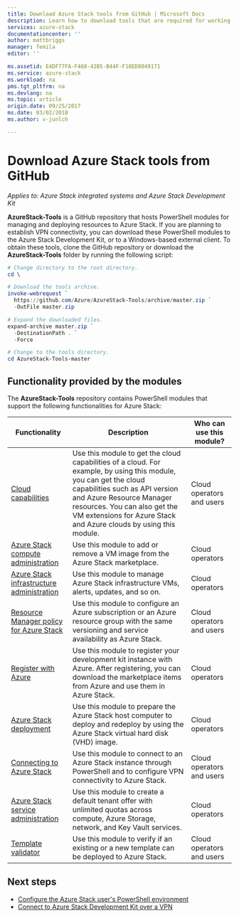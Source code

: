 ```yaml
---
title: Download Azure Stack tools from GitHub | Microsoft Docs
description: Learn how to download tools that are required for working with Azure Stack.
services: azure-stack
documentationcenter: ''
author: mattbriggs
manager: femila
editor: ''

ms.assetid: E4DF77FA-F468-42B5-B44F-F10ED8049171
ms.service: azure-stack
ms.workload: na
pms.tgt_pltfrm: na
ms.devlang: na
ms.topic: article
origin.date: 09/25/2017
ms.date: 03/02/2018
ms.author: v-junlch

---
```


# Download Azure Stack tools from GitHub

*Applies to: Azure Stack integrated systems and Azure Stack Development Kit*

**AzureStack-Tools** is a GitHub repository that hosts PowerShell modules for managing and deploying resources to Azure Stack. If you are planning to establish VPN connectivity, you can download these PowerShell modules to the Azure Stack Development Kit, or to a Windows-based external client. To obtain these tools, clone the GitHub repository or download the **AzureStack-Tools** folder by running the following script:

```PowerShell
# Change directory to the root directory. 
cd \

# Download the tools archive.
invoke-webrequest `
  https://github.com/Azure/AzureStack-Tools/archive/master.zip `
  -OutFile master.zip

# Expand the downloaded files.
expand-archive master.zip `
  -DestinationPath . `
  -Force

# Change to the tools directory.
cd AzureStack-Tools-master

```

## Functionality provided by the modules

The **AzureStack-Tools** repository contains PowerShell modules that support the following functionalities for Azure Stack:  

| Functionality | Description | Who can use this module? |
| --- | --- | --- |
| [Cloud capabilities](user/azure-stack-validate-templates.md) | Use this module to get the cloud capabilities of a cloud. For example, by using this module, you can get the cloud capabilities such as API version and Azure Resource Manager resources. You can also get the VM extensions for Azure Stack and Azure clouds by using this module. | Cloud operators and users |
| [Azure Stack compute administration](azure-stack-add-vm-image.md) | Use this module to add or remove a VM image from the Azure Stack marketplace. | Cloud operators |
| [Azure Stack infrastructure administration](https://github.com/Azure/AzureStack-Tools/blob/master/Infrastructure/README.md) | Use this module to manage Azure Stack infrastructure VMs, alerts, updates, and so on. |  Cloud operators|
| [Resource Manager policy for Azure Stack](user/azure-stack-policy-module.md) | Use this module to configure an Azure subscription or an Azure resource group with the same versioning and service availability as Azure Stack. | Cloud operators and users |
| [Register with Azure](azure-stack-register.md) | Use this module to register your development kit instance with Azure. After registering, you can download the marketplace items from Azure and use them in Azure Stack. | Cloud operators |
| [Azure Stack deployment](azure-stack-run-powershell-script.md) | Use this module to prepare the Azure Stack host computer to deploy and redeploy by using the Azure Stack virtual hard disk (VHD) image. | Cloud operators|
| [Connecting to Azure Stack](azure-stack-connect-powershell.md) | Use this module to connect to an Azure Stack instance through PowerShell and to configure VPN connectivity to Azure Stack. | Cloud operators and users |
| [Azure Stack service administration](azure-stack-create-offer.md) | Use this module to create a default tenant offer with unlimited quotas across compute, Azure Storage, network, and Key Vault services.   | Cloud operators|
| [Template validator](user/azure-stack-validate-templates.md) | Use this module to verify if an existing or a new template can be deployed to Azure Stack. | Cloud operators and users|


## Next steps
- [Configure the Azure Stack user's PowerShell environment](user/azure-stack-powershell-configure-user.md)   
- [Connect to Azure Stack Development Kit over a VPN](azure-stack-connect-azure-stack.md)  


